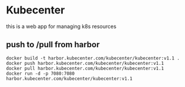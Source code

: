 # Kubecenter


this is a web app for managing k8s resources

## push to /pull from harbor

```docker
docker build -t harbor.kubecenter.com/kubecenter/kubecenter:v1.1 .
docker push harbor.kubecenter.com/kubecenter/kubecenter:v1.1      
docker pull harbor.kubecenter.com/kubecenter/kubecenter:v1.1
docker run -d -p 7080:7080 harbor.kubecenter.com/kubecenter/kubecenter:v1.1
```

